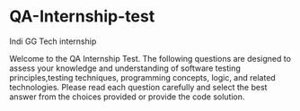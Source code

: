 # QA-Internship-test
Indi GG Tech internship


Welcome to the QA Internship Test. The following questions are designed to assess your knowledge and understanding of software testing principles,testing techniques, programming concepts, logic, and related technologies. Please read each question carefully and select the best answer from the choices provided or provide the code solution.
